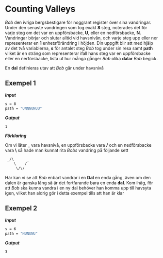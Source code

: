 # Counting Valleys

_Bob_ den ivriga bergsbestigare för noggrant register över sina vandringar. Under den senaste vandringen som tog exakt **8** steg, noterades det för varje steg om det var en uppförsbacke, **U**, eller en nedförsbacke, **N**. Vandringar börjar och slutar alltid vid havsnivån, och varje steg upp eller ner representerar en **1** enhetsförändring i höjden. Din uppgift blir att med hjälp av det två variablerna, **s** för antalet steg _Bob_ tog under sin resa samt **path** vilket är en sträng som representerar ifall hans steg var en uppförsbacke eller en nerförsbacke, lista ut hur många gånger _Bob_ olika **dalar** _Bob_ begick.

En **dal** definieras utav att _Bob_ går under havsnivå

## Exempel 1

**_Input_**

```bash
s = 8
path = "UNNNUNUU"
```

**_Output_**

```bash
1
```

**_Förklaring_**

Om vi låter **\_** vara havsnivå, en uppförsbacke vara **/** och en nedförsbacke vara **\\** så hade man kunnat rita _Bobs_ vandring på följande sett

```bash
 _/\      _
    \    /
     \/\/
```

Här kan vi se att _Bob_ enbart vandrar i en **Dal** en enda gång, även om den dalen är ganska lång så är det fortfarande bara en enda **dal**. Kom ihåg, för att _Bob_ ska kunna vandra i en ny dal behöver han komma upp till havsyta igen, vilket han aldrig gör i detta exempel tills att han är klar

## Exempel 2

**_Input_**

```bash
s = 6
path = "NUNUNU"
```

**_Output_**

```bash
3
```
